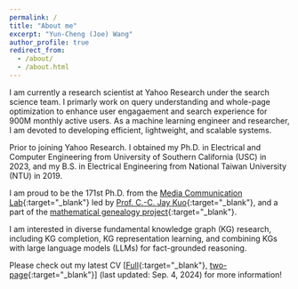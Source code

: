 ```yaml
---
permalink: /
title: "About me"
excerpt: "Yun-Cheng (Joe) Wang"
author_profile: true
redirect_from: 
  - /about/
  - /about.html
---
```


I am currently a research scientist at Yahoo Research under the search science team.
I primarly work on query understanding and whole-page optimization to enhance
user engagaement and search experience for 900M monthly active users.
As a machine learning engineer and researcher, I am devoted to developing efficient, 
lightweight, and scalable systems.

Prior to joining Yahoo Research. I obtained my Ph.D. in Electrical and 
Computer Engineering from University of Southern California (USC) in 
2023, and my B.S. in Electrical Engineering from National Taiwan
University (NTU) in 2019. 

I am proud to be the 171st Ph.D. from the
[Media Communication Lab](https://mcl.usc.edu/){:target="_blank"} led by 
[Prof. C.-C. Jay Kuo](https://viterbi.usc.edu/directory/faculty/Kuo/Chung-Chieh){:target="_blank"}, and a part of the
[mathematical genealogy project](https://genealogy.math.ndsu.nodak.edu/id.php?id=305226){:target="_blank"}.

[//]: # (Prior to joining USC as a Ph.D. student, I received my B.S. in )

[//]: # (Electrical Engineering from National Taiwan University in 2018, )

[//]: # (and M.S. in Electrical and Computer Engineering from USC in 2019.)

[//]: # (As a way to give back to the community and promote diversity,)

[//]: # (I am holding AI/ML office hours every week for students )

[//]: # (interested in learning AI/ML knowledge or conducting AI/ML )

[//]: # (research to chat on exciting topics. Priority is given to the )

[//]: # (underrepresented group in engineering. Please use the link to )

[//]: # (sign up: [form]&#40;https://forms.gle/McNSxmW94hsL8KEW8&#41;{:target="_blank"}.)

I am interested in diverse fundamental knowledge graph (KG)
research, including KG completion, KG representation 
learning, and combining KGs with large language models (LLMs) 
for fact-grounded reasoning. 
<!-- My primary emphasis lies in the development of lightweight and 
transparent machine learning (ML) models. -->

<!-- Recently, my research has been dedicated to the advancement of 
generative AI (GenAI) services within an 
edge-cloud computing paradigm. The objective is to enhance
user privacy, minimize inference time, optimize power efficiency, 
and facilitate computation offloading in the context of scaled AI systems. -->

Please check out my latest CV [[Full](../files/240904_full_v2.pdf){:target="_blank"}, [two-page](../files/240904_twoPage_v5.pdf){:target="_blank"}]
(last updated: Sep. 4, 2024) for more information!

